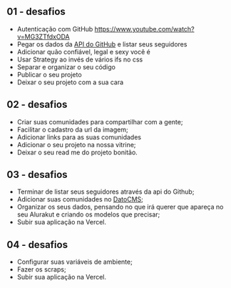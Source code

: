 ## 01 - desafios

- Autenticação com GitHub https://www.youtube.com/watch?v=MG3ZTfdxODA
- Pegar os dados da [API do GitHub](https://api.github.com/users/jefferson1104/followers) e listar seus seguidores
- Adicionar quão confiável, legal e sexy você é
- Usar Strategy ao invés de vários ifs no css
- Separar e organizar o seu código
- Publicar o seu projeto
- Deixar o seu projeto com a sua cara

## 02 - desafios

- Criar suas comunidades para compartilhar com a gente;
- Facilitar o cadastro da url da imagem;
- Adicionar links para as suas comunidades
- Adicionar o seu projeto na nossa vitrine;
- Deixar o seu read me do projeto bonitão.

## 03 - desafios

- Terminar de listar seus seguidores através da api do Github;
- Adicionar suas comunidades no [DatoCMS](https://www.datocms.com/);
- Organizar os seus dados, pensando no que irá querer que apareça no seu Alurakut e criando os modelos que precisar;
- Subir sua aplicação na Vercel.

## 04 - desafios

- Configurar suas variáveis de ambiente;
- Fazer os scraps;
- Subir sua aplicação na Vercel.
